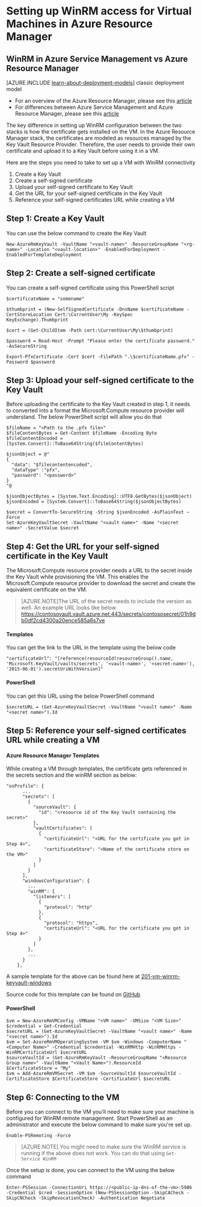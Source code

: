 <properties
	pageTitle="Setting up WinRM access for Virtual Machines in Azure Resource Manager | Microsoft Azure"
	description="How to setup WinRM access for use with an Azure Resource Manager virtual machine"
	services="virtual-machines-windows"
	documentationCenter=""
	authors="singhkays"
	manager="timlt"
	editor=""
	tags="azure-resource-manager"/>

<tags
	ms.service="virtual-machines-windows"
	ms.workload="infrastructure-services"
	ms.tgt_pltfrm="vm-windows"
	ms.devlang="na"
	ms.topic="article"
	ms.date="06/16/2016"
	ms.author="singhkay"/>

# Setting up WinRM access for Virtual Machines in Azure Resource Manager

## WinRM in Azure Service Management vs Azure Resource Manager

[AZURE.INCLUDE [learn-about-deployment-models](../../includes/learn-about-deployment-models-rm-include.md)] classic deployment model

* For an overview of the Azure Resource Manager, please see this [article](../azure-resource-manager/resource-group-overview.md)
* For differences between Azure Service Management and Azure Resource Manager, please see this [article](../resource-manager-deployment-model.md)

The key difference in setting up WinRM configuration between the two stacks is how the certificate gets installed on the VM. In the Azure Resource Manager stack, the certificates are modeled as resources managed by the Key Vault Resource Provider. Therefore, the user needs to provide their own certificate and upload it to a Key Vault before using it in a VM.

Here are the steps you need to take to set up a VM with WinRM connectivity

1. Create a Key Vault
2. Create a self-signed certificate
3. Upload your self-signed certificate to Key Vault
4. Get the URL for your self-signed certificate in the Key Vault
5. Reference your self-signed certificates URL while creating a VM

## Step 1: Create a Key Vault

You can use the below command to create the Key Vault

```
New-AzureRmKeyVault -VaultName "<vault-name>" -ResourceGroupName "<rg-name>" -Location "<vault-location>" -EnabledForDeployment -EnabledForTemplateDeployment
```

## Step 2: Create a self-signed certificate
You can create a self-signed certificate using this PowerShell script

```
$certificateName = "somename"

$thumbprint = (New-SelfSignedCertificate -DnsName $certificateName -CertStoreLocation Cert:\CurrentUser\My -KeySpec KeyExchange).Thumbprint

$cert = (Get-ChildItem -Path cert:\CurrentUser\My\$thumbprint)

$password = Read-Host -Prompt "Please enter the certificate password." -AsSecureString

Export-PfxCertificate -Cert $cert -FilePath ".\$certificateName.pfx" -Password $password
```

## Step 3: Upload your self-signed certificate to the Key Vault

Before uploading the certificate to the Key Vault created in step 1, it needs to converted into a format the Microsoft.Compute resource provider will understand. The below PowerShell script will allow you do that

```
$fileName = "<Path to the .pfx file>"
$fileContentBytes = Get-Content $fileName -Encoding Byte
$fileContentEncoded = [System.Convert]::ToBase64String($fileContentBytes)

$jsonObject = @"
{
  "data": "$filecontentencoded",
  "dataType" :"pfx",
  "password": "<password>"
}
"@

$jsonObjectBytes = [System.Text.Encoding]::UTF8.GetBytes($jsonObject)
$jsonEncoded = [System.Convert]::ToBase64String($jsonObjectBytes)

$secret = ConvertTo-SecureString -String $jsonEncoded -AsPlainText –Force
Set-AzureKeyVaultSecret -VaultName "<vault name>" -Name "<secret name>" -SecretValue $secret
```

## Step 4: Get the URL for your self-signed certificate in the Key Vault

The Microsoft.Compute resource provider needs a URL to the secret inside the Key Vault while provisioning the VM. This enables the Microsoft.Compute resource provider to download the secret and create the equivalent certificate on the VM.

>[AZURE.NOTE]The URL of the secret needs to include the version as well. An example URL looks like below
https://contosovault.vault.azure.net:443/secrets/contososecret/01h9db0df2cd4300a20ence585a6s7ve


#### Templates

You can get the link to the URL in the template using the below code

    "certificateUrl": "[reference(resourceId(resourceGroup().name, 'Microsoft.KeyVault/vaults/secrets', '<vault-name>', '<secret-name>'), '2015-06-01').secretUriWithVersion]"

#### PowerShell

You can get this URL using the below PowerShell command

	$secretURL = (Get-AzureKeyVaultSecret -VaultName "<vault name>" -Name "<secret name>").Id

## Step 5: Reference your self-signed certificates URL while creating a VM

#### Azure Resource Manager Templates

While creating a VM through templates, the certificate gets referenced in the secrets section and the winRM section as below:

	"osProfile": {
          ...
          "secrets": [
            {
              "sourceVault": {
                "id": "<resource id of the Key Vault containing the secret>"
              },
              "vaultCertificates": [
                {
                  "certificateUrl": "<URL for the certificate you got in Step 4>",
                  "certificateStore": "<Name of the certificate store on the VM>"
                }
              ]
            }
          ],
          "windowsConfiguration": {
            ...
            "winRM": {
              "listeners": [
                {
                  "protocol": "http"
                },
                {
                  "protocol": "https",
                  "certificateUrl": "<URL for the certificate you got in Step 4>"
                }
              ]
            },
            ...
          }
        },

A sample template for the above can be found here at [201-vm-winrm-keyvault-windows](https://azure.microsoft.com/documentation/templates/201-vm-winrm-keyvault-windows)

Source code for this template can be found on [GitHub](https://github.com/Azure/azure-quickstart-templates/tree/master/201-vm-winrm-keyvault-windows)

#### PowerShell

	$vm = New-AzureRmVMConfig -VMName "<VM name>" -VMSize "<VM Size>"
	$credential = Get-Credential
	$secretURL = (Get-AzureKeyVaultSecret -VaultName "<vault name>" -Name "<secret name>").Id
	$vm = Set-AzureRmVMOperatingSystem -VM $vm -Windows -ComputerName "<Computer Name>" -Credential $credential -WinRMHttp -WinRMHttps -WinRMCertificateUrl $secretURL
	$sourceVaultId = (Get-AzureRmKeyVault -ResourceGroupName "<Resource Group name>" -VaultName "<Vault Name>").ResourceId
	$CertificateStore = "My"
	$vm = Add-AzureRmVMSecret -VM $vm -SourceVaultId $sourceVaultId -CertificateStore $CertificateStore -CertificateUrl $secretURL

## Step 6: Connecting to the VM
Before you can connect to the VM you'll need to make sure your machine is configured for WinRM remote management. Start PowerShell as an administrator and execute the below command to make sure you're set up.

    Enable-PSRemoting -Force

>[AZURE.NOTE] You might need to make sure the WinRM service is running if the above does not work. You can do that using `Get-Service WinRM`

Once the setup is done, you can connect to the VM using the below command

    Enter-PSSession -ConnectionUri https://<public-ip-dns-of-the-vm>:5986 -Credential $cred -SessionOption (New-PSSessionOption -SkipCACheck -SkipCNCheck -SkipRevocationCheck) -Authentication Negotiate